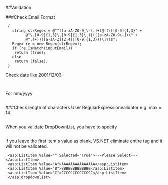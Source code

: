 
##Validation


###Check Email Format
```asp.net
 {
   string strRegex = @"^([a-zA-Z0-9_\-\.]+)@((\[[0-9]{1,3}" +
         @"\.[0-9]{1,3}\.[0-9]{1,3}\.)|(([a-zA-Z0-9\-]+\" + 
         @".)+))([a-zA-Z]{2,4}|[0-9]{1,3})(\]?)$";
   Regex re = new Regex(strRegex);
   if (re.IsMatch(inputEmail))
    return (true);
   else
    return (false);
 }
 ```
Check date like 2001/12/03
```asp.net
 ```
```asp.net
 ```
For mm/yyyy
```asp.net
 ```
###Check length of characters
User RegularExpressionValidator
e.g. max = 14
```asp.net
 ```
When you validate DropDownList, you have to specify 
```asp.net
 ```
if you leave the first item's value as blank, VS.NET eliminate entire tag
and it will not be validated.

```asp.net
 <asp:ListItem Value="" Selected="True">---Please Select---</asp:ListItem>
 <asp:ListItem Value="A">AAAAAAAAAAAAAAA</asp:ListItem>
 <asp:ListItem Value="B">BBBBBBBBBBBBB</asp:ListItem>
 <asp:ListItem Value="C">CCCCCCCCCCCCCC</asp:ListItem>
 </asp:dropdownlist>
 ```



